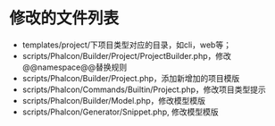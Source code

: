 # 修改的文件列表

* templates/project/下项目类型对应的目录，如cli，web等；
* scripts/Phalcon/Builder/Project/ProjectBuilder.php，修改@@namespace@@替换规则
* scripts/Phalcon/Builder/Project.php，添加新增加的项目模版
* scripts/Phalcon/Commands/Builtin/Project.php，修改项目类型提示
* scripts/Phalcon/Builder/Model.php，修改模型模版
* scripts/Phalcon/Generator/Snippet.php, 修改模型模版
